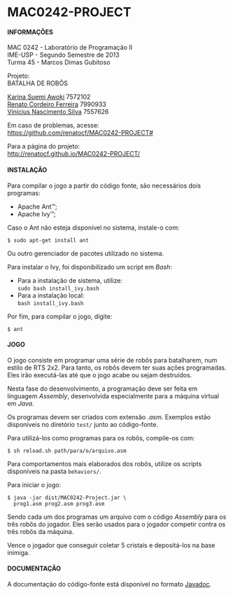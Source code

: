MAC0242-PROJECT
===============

#### INFORMAÇÔES ####
                                            
MAC 0242  -  Laboratório  de  Programação II    
IME-USP   -  Segundo   Semestre    de   2013    
Turma 45  -  Marcos Dimas Gubitoso              

Projeto:                                    
BATALHA DE ROBÔS                            

[Karina Suemi Awoki][1]              7572102    
[Renato Cordeiro Ferreira][2]        7990933    
[Vinícius Nascimento Silva][3]       7557626 

Em caso de problemas, acesse:    
<https://github.com/renatocf/MAC0242-PROJECT#>

Para a página do projeto:    
<http://renatocf.github.io/MAC0242-PROJECT/>

#### INSTALAÇÃO ####
                                            
Para  compilar o  jogo  a partir  do  código 
fonte, são necessários dois programas:
* Apache Ant™;
* Apache Ivy™;

Caso o Ant não esteja disponível  no sistema,
instale-o com:

    $ sudo apt-get install ant

Ou outro gerenciador de pacotes utilizado no
sistema.

Para instalar o Ivy,  foi disponibilizado um 
script em *Bash*:

* Para a instalação de sistema, utilize:    
  `sudo bash install_ivy.bash`
* Para a instalação local:    
  `bash install_ivy.bash`

Por fim, para compilar o jogo, digite:    
                                            
    $ ant                                   

#### JOGO ####

O  jogo consiste  em programar uma  série de 
robôs para batalharem, num estilo de RTS 2x2.
Para  tanto,  os robôs devem  ter suas ações 
programadas. Eles irão executá-las até que o 
jogo acabe ou sejam destruídos.

Nesta fase do desenvolvimento, a programação 
deve  ser  feita   em  linguagem  *Assembly*,
desenvolvida  especialmente  para  a máquina 
virtual  em *Java*. 

Os programas devem  ser criados com extensão 
*.asm*.   Exemplos   estão   disponíveis  no 
diretório `test/` junto ao código-fonte. 

Para  utilizá-los  como  programas  para  os 
robôs, compile-os com:

    $ sh reload.sh path/para/o/arquivo.asm

Para  comportamentos  mais   elaborados  dos 
robôs,  utilize  os  scripts  disponíveis na 
pasta `behaviors/`.
                                            
Para iniciar o jogo: 
                                            
    $ java -jar dist/MAC0242-Project.jar \
      prog1.asm prog2.asm prog3.asm 

Sendo cada um dos programas um arquivo com o
código  *Assembly*  para  os  três  robôs do 
jogador.  Eles serão  usados para o  jogador
competir contra os três robôs da máquina.

Vence  o jogador  que  conseguir  coletar  5 
cristais e depositá-los na base inimiga.

#### DOCUMENTAÇÃO ####

A   documentação    do   código-fonte   está 
disponível no formato [Javadoc][4].

[1]: https://github.com/renatocf
[2]: https://github.com/karinaawoki
[3]: https://github.com/Dhinihan
[4]: http://renatocf.github.io/MAC0242-PROJECT/javadoc/index.html
